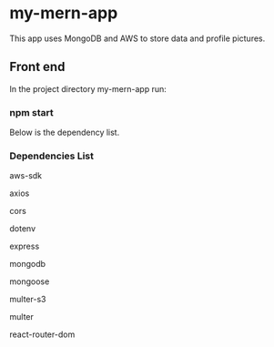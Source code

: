 # my-mern-app
This app uses MongoDB and AWS to store data and profile pictures.

## Front end
In the project directory my-mern-app run:
### npm start
Below is the dependency list.
### Dependencies List
aws-sdk

axios

cors

dotenv

express

mongodb

mongoose

multer-s3

multer

react-router-dom